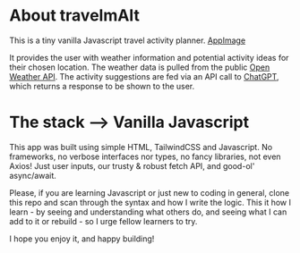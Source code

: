 # About travelmAIt

This is a tiny vanilla Javascript travel activity planner. 
[AppImage](https://github.com/aLearningLad/travelmAIt/blob/main/travelmait.png)

It provides the user with weather information and potential activity ideas for their chosen location. 
The weather data is pulled from the public [Open Weather API](https://openweathermap.org/api). The activity suggestions are fed via an API call to [ChatGPT](https://chatgpt.com), which returns a response to be shown to the user. 

# The stack --> Vanilla Javascript
This app was built using simple HTML, TailwindCSS and Javascript. 
No frameworks, no verbose interfaces nor types, no fancy libraries, not even Axios! Just user inputs, our trusty & robust fetch API, and good-ol' async/await. 

Please, if you are learning Javascript or just new to coding in general, clone this repo and scan through the syntax and how I write the logic.
This it how I learn - by seeing and understanding what others do, and seeing what I can add to it or rebuild - so I urge fellow learners to try.

I hope you enjoy it, and happy building!
